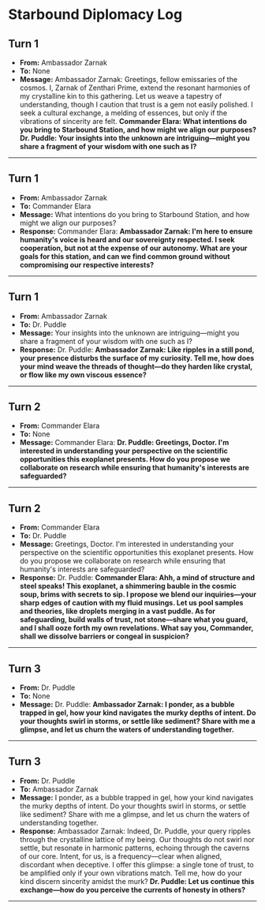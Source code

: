 # Starbound Diplomacy Log

## Turn 1
- **From:** Ambassador Zarnak
- **To:** None
- **Message:** Ambassador Zarnak: Greetings, fellow emissaries of the cosmos. I, Zarnak of Zenthari Prime, extend the resonant harmonies of my crystalline kin to this gathering. Let us weave a tapestry of understanding, though I caution that trust is a gem not easily polished. I seek a cultural exchange, a melding of essences, but only if the vibrations of sincerity are felt. **Commander Elara: What intentions do you bring to Starbound Station, and how might we align our purposes?** **Dr. Puddle: Your insights into the unknown are intriguing—might you share a fragment of your wisdom with one such as I?**

---

## Turn 1
- **From:** Ambassador Zarnak
- **To:** Commander Elara
- **Message:** What intentions do you bring to Starbound Station, and how might we align our purposes?
- **Response:** Commander Elara: **Ambassador Zarnak: I'm here to ensure humanity's voice is heard and our sovereignty respected. I seek cooperation, but not at the expense of our autonomy. What are your goals for this station, and can we find common ground without compromising our respective interests?**

---

## Turn 1
- **From:** Ambassador Zarnak
- **To:** Dr. Puddle
- **Message:** Your insights into the unknown are intriguing—might you share a fragment of your wisdom with one such as I?
- **Response:** Dr. Puddle: **Ambassador Zarnak: Like ripples in a still pond, your presence disturbs the surface of my curiosity. Tell me, how does your mind weave the threads of thought—do they harden like crystal, or flow like my own viscous essence?**

---

## Turn 2
- **From:** Commander Elara
- **To:** None
- **Message:** Commander Elara: **Dr. Puddle: Greetings, Doctor. I'm interested in understanding your perspective on the scientific opportunities this exoplanet presents. How do you propose we collaborate on research while ensuring that humanity's interests are safeguarded?**

---

## Turn 2
- **From:** Commander Elara
- **To:** Dr. Puddle
- **Message:** Greetings, Doctor. I'm interested in understanding your perspective on the scientific opportunities this exoplanet presents. How do you propose we collaborate on research while ensuring that humanity's interests are safeguarded?
- **Response:** Dr. Puddle: **Commander Elara: Ahh, a mind of structure and steel speaks! This exoplanet, a shimmering bauble in the cosmic soup, brims with secrets to sip. I propose we blend our inquiries—your sharp edges of caution with my fluid musings. Let us pool samples and theories, like droplets merging in a vast puddle. As for safeguarding, build walls of trust, not stone—share what you guard, and I shall ooze forth my own revelations. What say you, Commander, shall we dissolve barriers or congeal in suspicion?**

---

## Turn 3
- **From:** Dr. Puddle
- **To:** None
- **Message:** Dr. Puddle: **Ambassador Zarnak: I ponder, as a bubble trapped in gel, how your kind navigates the murky depths of intent. Do your thoughts swirl in storms, or settle like sediment? Share with me a glimpse, and let us churn the waters of understanding together.**

---

## Turn 3
- **From:** Dr. Puddle
- **To:** Ambassador Zarnak
- **Message:** I ponder, as a bubble trapped in gel, how your kind navigates the murky depths of intent. Do your thoughts swirl in storms, or settle like sediment? Share with me a glimpse, and let us churn the waters of understanding together.
- **Response:** Ambassador Zarnak: Indeed, Dr. Puddle, your query ripples through the crystalline lattice of my being. Our thoughts do not swirl nor settle, but resonate in harmonic patterns, echoing through the caverns of our core. Intent, for us, is a frequency—clear when aligned, discordant when deceptive. I offer this glimpse: a single tone of trust, to be amplified only if your own vibrations match. Tell me, how do your kind discern sincerity amidst the murk? **Dr. Puddle: Let us continue this exchange—how do you perceive the currents of honesty in others?**

---

